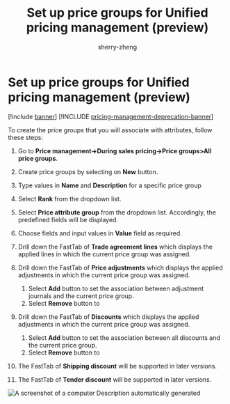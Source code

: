 ﻿---
title: Set up price groups for Unified pricing management (preview)
description: Learn how to set up price groups with attributes for Unified pricing management
author: sherry-zheng
ms.author: chuzheng
ms.reviewer: kamaybac
ms.search.form: XXXX
ms.topic: how-to
ms.date: 10/25/2024
ms.custom: 
  - bap-template
---

# Set up price groups for Unified pricing management (preview)

[!include [banner](../includes/banner.md)]
[!INCLUDE [pricing-management-deprecation-banner](../includes/pricing-management-deprecation-banner.md)]

<!-- KFM: Preview until further notice -->

To create the price groups that you will associate with attributes, follow these steps:

1. Go to **Price management-&gt;During sales pricing-&gt;Price groups&gt;All price groups**.
1. Create price groups by selecting on **New** button.
1. Type values in **Name** and **Description** for a specific price group
1. Select **Rank** from the dropdown list.
1. Select **Price attribute group** from the dropdown list. Accordingly, the predefined fields will be displayed.
1. Choose fields and input values in **Value** field as required.
1. Drill down the FastTab of **Trade agreement lines** which displays the applied lines in which the current price group was assigned.
1. Drill down the FastTab of **Price adjustments** which displays the applied adjustments in which the current price group was assigned.

    1. Select **Add** button to set the association between adjustment journals and the current price group.
    1. Select **Remove** button to

1. Drill down the FastTab of **Discounts** which displays the applied adjustments in which the current price group was assigned.

    1. Select **Add** button to set the association between all discounts and the current price group.
    1. Select **Remove** button to

1. The FastTab of **Shipping discount** will be supported in later versions.
1. The FastTab of **Tender discount** will be supported in later versions.

![A screenshot of a computer Description automatically generated](media/image2.png)
